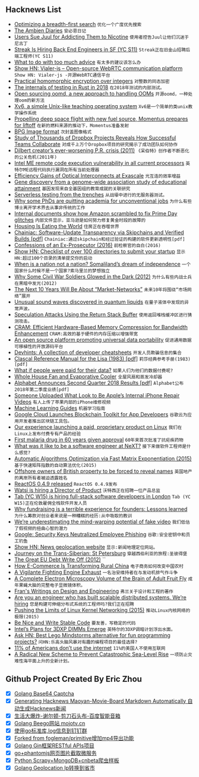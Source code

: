 ## Hacknews List


- [Optimizing a breadth-first search](https://www.snellman.net/blog/archive/2018-07-23-optimizing-breadth-first-search/)  `优化一个广度优先搜索`
- [The Ambien Diaries](https://popula.com/2018/07/22/the-ambien-diaries/)  `安必恩日记`
- [Users Sue Juul for Addicting Them to Nicotine](https://www.wired.com/story/users-sue-juul-for-addicting-them-to-nicotine)  `使用者控告Juul让他们沉迷于尼古丁`
- [Streak Is Hiring Back End Engineers in  SF (YC S11)](https://www.streak.com/careers#BackendEngineer)  `Streak正在旧金山招聘后端工程师(YC S11)`
- [What to do with too much advice](https://blog.ycombinator.com/what-to-do-with-too-much-advice)  `有太多的建议该怎么办`
- [Show HN: Vialer-js – Open-source WebRTC communication platform](https://github.com/vialer/vialer-js)  `Show HN: Vialer-js -开源WebRTC通信平台`
- [Practical homomorphic encryption over integers](https://arxiv.org/abs/1702.07588)  `对整数的同态加密`
- [The internals of testing in Rust in 2018](http://blog.jrenner.net/rust/testing/2018/07/19/test-in-2018.html)  `在2018年测试的内部测试。`
- [Open sourcing oomd, a new approach to handling OOMs](https://code.fb.com/production-engineering/open-sourcing-oomd-a-new-approach-to-handling-ooms/)  `开源oomd，一种处理oom的新方法`
- [Xv6, a simple Unix-like teaching operating system](https://pdos.csail.mit.edu/6.828/2017/xv6.html)  `Xv6是一个简单的类unix教学操作系统`
- [Propelling deep space flight with new fuel source, Momentus prepares for liftoff](https://techcrunch.com/2018/07/21/propelling-deep-space-flight-with-a-new-fuel-source-momentus-prepares-for-liftoff/)  `在新的燃料来源的推动下，Momentus准备发射`
- [BPG Image format](https://bellard.org/bpg/)  `次封盖图像格式`
- [Study of Thousands of Dropbox Projects Reveals How Successful Teams Collaborate](https://hbr.org/2018/07/a-study-of-thousands-of-dropbox-projects-reveals-how-successful-teams-collaborate)  `对成千上万个Dropbox项目的研究揭示了成功团队如何协作`
- [Dilbert creator’s ever-worsening P.R. crisis (2011)](https://www.salon.com/amp/scott_adams_sock_puppetry_scandal)  `《呆伯特》创作者不断恶化的公关危机(2011年)`
- [Intel ME remote code execution vulnerability in all current processors](http://blog.ptsecurity.com/2018/07/intel-patches-new-me-vulnerabilities.html)  `英特尔ME远程代码执行漏洞在所有当前处理器`
- [Efficiency Gains of Optical Interconnects at Exascale](https://www.nextplatform.com/2018/07/19/efficiency-gains-of-optical-interconnects-at-exascale/)  `光互连的效率增益`
- [Gene discovery from a genome-wide association study of educational attainment](https://www.dropbox.com/s/2x277c71kuszwwt/2018-lee.pdf?dl=0)  `基因发现来自全基因组的教育成就的关联研究`
- [Serverless testing from the trenches](https://hackernoon.com/serverless-testing-from-the-trenches-790e77301c74)  `从战壕中进行的无服务器测试。`
- [Why some PhDs are quitting academia for unconventional jobs](https://www.cbc.ca/radio/thesundayedition/the-sunday-edition-april-8-2018-1.4604763/from-professor-in-waiting-to-florist-why-some-phds-are-quitting-academia-for-unconventional-jobs-1.4604766)  `为什么有些博士离开学术界去从事非传统的工作`
- [Internal documents show how Amazon scrambled to fix Prime Day glitches](https://www.cnbc.com/2018/07/19/amazon-internal-documents-what-caused-prime-day-crash-company-scramble.html)  `内部文件显示，亚马逊是如何努力修复黄金时段的故障的`
- [Housing Is Eating the World](https://marginalrevolution.com/marginalrevolution/2018/07/housing-costs-reduce-return-education.html)  `住房正在吞噬世界`
- [Chainiac: Software-Update Transparency via Skipchains and Verified Builds [pdf]](https://www.usenix.org/system/files/conference/usenixsecurity17/sec17-nikitin.pdf)  `Chainiac:通过skipchain和经过验证的构建的软件更新透明性[pdf]`
- [Confessions of an Ex-Prosecutor	(2016)](http://reason.com/archives/2016/06/23/confessions-of-an-ex-prosecutor)  `前检察官的自白(2016)`
- [Show HN: Checklist of over 100 directories to submit your startup](https://www.eggradients.com/startup-directory)  `显示HN:超过100个目录的清单提交你的启动`
- [When is a nation not a nation? Somaliland’s dream of independence](https://www.theguardian.com/news/2018/jul/20/when-is-a-nation-not-a-nation-somalilands-dream-of-independence)  `一个国家什么时候不是一个国家?索马里兰的梦想独立`
- [Why Some Civil War Soldiers Glowed in the Dark (2012)](http://mentalfloss.com/article/30380/why-some-civil-war-soldiers-glowed-dark)  `为什么有些内战士兵在黑暗中发光(2012)`
- [The Next 10 Years Will Be About “Market-Networks”](https://www.nfx.com/post/10-years-about-market-networks)  `未来10年将围绕“市场网络”展开`
- [Unusual sound waves discovered in quantum liquids](https://phys.org/news/2018-07-unusual-quantum-liquids.html)  `在量子液体中发现的异常声波。`
- [Speculation Attacks Using the Return Stack Buffer](https://arxiv.org/abs/1807.07940)  `使用返回堆栈缓冲区进行猜测攻击。`
- [CRAM: Efficient Hardware-Based Memory Compression for Bandwidth Enhancement](https://arxiv.org/abs/1807.07685)  `CRAM:高效的基于硬件的内存压缩以增强带宽`
- [An open source platform promoting universal data portability](https://opensource.googleblog.com/2018/07/introducing-data-transfer-project.html)  `促进通用数据可移植性的开放源码平台`
- [Devhints: A collection of developer cheatsheets](https://devhints.io)  `开发人员欺骗信息的集合`
- [Clascal Reference Manual for the Lisa (1983) [pdf]](http://www.mirrorservice.org/sites/www.bitsavers.org/pdf/apple/lisa/toolkit_university/Clascal_Reference_Manual_Mar83.pdf)  `莉莎经典参考手册(1983)[pdf]`
- [What if people were paid for their data?](https://www.economist.com/the-world-if/2018/07/07/what-if-people-were-paid-for-their-data)  `如果人们为他们的数据付费呢?`
- [Whole House Fan and Evaporative Cooler](https://www.jefftk.com/p/whole-house-fan-evaporative-cooler)  `全屋风扇和蒸发冷却器`
- [Alphabet Announces Second Quarter 2018 Results [pdf]](https://abc.xyz/investor/pdf/2018Q2_alphabet_earnings_release.pdf)  `Alphabet公布2018年第二季度业绩[pdf]`
- [Someone Uploaded What Look to Be Apple’s Internal iPhone Repair Videos](https://motherboard.vice.com/en_us/article/qvmvjv/someone-uploaded-what-look-to-be-apples-internal-iphone-repair-videos)  `有人上传了苹果内部的iPhone维修视频`
- [Machine Learning Guides](https://developers.google.com/machine-learning/guides/)  `机器学习指南`
- [Google Cloud Launches Blockchain Toolkit for App Developers](https://www.ccn.com/google-cloud-launches-blockchain-toolkit-for-app-developers/)  `谷歌云为应用开发者推出区块链工具包。`
- [Our experience launching a paid, proprietary product on Linux](https://blog.hiri.com/a-year-on-our-experience-launching-a-paid-proprietary-product-on-linux-db4f9116be08)  `我们在Linux上发布付费专有产品的经验`
- [First malaria drug in 60 years given approval](https://www.bbc.com/news/health-44801139)  `60年来首次批准了抗疟疾药物`
- [What was it like to be a software engineer at NeXT?](https://www.quora.com/What-was-it-like-to-be-a-software-engineer-at-NeXT-Did-workers-interact-with-Steve-Jobs/answer/Paul-King-2)  `接下来做软件工程师是什么感觉?`
- [Automatic Algorithms Optimization via Fast Matrix Exponentiation (2015)](https://kukuruku.co/post/automatic-algorithms-optimization-via-fast-matrix-exponentiation/)  `基于快速矩阵指数的自动算法优化(2015)`
- [Offshore owners of British property to be forced to reveal names](https://www.theguardian.com/business/2018/jul/23/offshore-owners-of-british-property-to-be-forced-to-reveal-names)  `英国地产的离岸所有者被迫透露姓名`
- [ReactOS 0.4.9 released](https://www.reactos.org/project-news/reactos-049-released)  `ReactOS 0.4.9发布`
- [Watsi is hiring a Director of Product](https://blog.watsi.org/director-of-product/)  `沃特西正在招聘一位产品总监`
- [Tab (YC W15) is hiring full-stack software developers in London](https://jobs.tab.travel/)  `Tab (YC W15)正在伦敦雇佣全栈软件开发人员`
- [Why fundraising is a terrible experience for founders: Lessons learned](https://www.kapwing.com/blog/the-terrible-truths-of-fundraising/)  `为什么筹款对创业者来说是一种糟糕的经历:从中吸取的教训`
- [We’re underestimating the mind-warping potential of fake video](https://www.vox.com/science-and-health/2018/4/20/17109764/deepfake-ai-false-memory-psychology-mandela-effect)  `我们低估了假视频的扭曲心智的潜力`
- [Google: Security Keys Neutralized Employee Phishing](https://krebsonsecurity.com/2018/07/google-security-keys-neutered-employee-phishing/)  `谷歌:安全密钥中和员工钓鱼`
- [Show HN: News geolocation website](item?id=17592218)  `显示:新闻地理定位网站。`
- [Journey on the Trans-Siberian: St Petersburg](https://medium.com/@grigoriy_kogan/trans-siberian-railway-journey-st-petersburg-914f4b2d58aa)  `穿越西伯利亚的旅程:圣彼得堡`
- [The Great EU Debt Write Off (2012)](http://econ.anthonyjevans.com/2012/08/eu-debt-write-off/)  ``
- [How E-Commerce Is Transforming Rural China](https://www.newyorker.com/magazine/2018/07/23/how-e-commerce-is-transforming-rural-china)  `电子商务如何改变中国农村`
- [A Vigilante Fighting Engine Exhaust](https://www.newyorker.com/magazine/2018/07/30/the-vigilante-fighting-engine-exhaust)  `一名治安维持者在与发动机排气作斗争`
- [A Complete Electron Microscopy Volume of the Brain of Adult Fruit Fly](https://www.cell.com/cell/fulltext/S0092-8674(18)30787-6)  `成年果蝇大脑的完整电子显微镜体积。`
- [Fran&#39;s Writings on Design and Engineering](http://www.frantone.com/designwritings/design_writings.html)  `弗兰关于设计和工程的著作`
- [Are you an engineer who has built scalable distributed systems. We’re hiring](https://boards.greenhouse.io/siftscience/jobs/657984)  `您是构建可伸缩分布式系统的工程师吗?我们正在招聘`
- [Pushing the Limits of Linux Kernel Networking (2015)](https://rhelblog.redhat.com/2015/09/29/pushing-the-limits-of-kernel-networking/)  `推动Linux内核网络的极限(2015)`
- [Be Nice and Write Stable Code](http://technosophos.com/2018/07/04/be-nice-and-write-stable-code.html)  `要友善，写稳定的代码`
- [Intel’s Plans for 3DXP DIMMs Emerge](https://www.realworldtech.com/intels-3dxp-dimms/)  `英特尔的3DXP调暗计划浮出水面。`
- [Ask HN: Best Lego Mindstorms alternative for fun programming projects?](item?id=17591715)  `问HN:乐高头脑风暴对有趣的编程项目的最佳选择?`
- [11% of Americans don’t use the internet](https://thehustle.co/meet-the-11-of-americans-who-dont-use-the-internet/)  `11%的美国人不使用互联网`
- [A Radical New Scheme to Prevent Catastrophic Sea-Level Rise](https://www.theatlantic.com/science/archive/2018/01/a-new-geo-engineering-proposal-to-stop-sea-level-rise/550214/?single_page=true)  `一项防止灾难性海平面上升的全新计划。`

## Github Project Created By Eric Zhou

- [x] [Golang Base64 Captcha](https://github.com/mojocn/base64Captcha)
- [x] [Generating Hacknews Maoyan-Movie-Board Markdown Automatically 自动生成Hacknews新闻](https://github.com/dejavuzhou/md-genie)
- [x] [生活大爆炸-谢尔顿-剪刀石头布-百度智能音箱](https://github.com/mojocn/dueros-bang-game)
- [x] [Golang Beego网站 mojotv.cn](https://github.com/mojocn/www.mojotv.cn)
- [x] [使用go标准库,log信息到钉钉群](https://github.com/mojocn/dooger)
- [x] [Forked from fogleman/primitive增加mp4导出功能](https://github.com/mojocn/primitive)
- [x] [Golang Gin框架RESTful APIs项目](https://github.com/JJJJJJJerk/ezier-golang-web-api-framework)
- [x] [go+phantomjs网页图片截取微服务](https://github.com/mojocn/screen_shot)
- [x] [Python Scrapy+MongoDB+cnbeta爬虫样板](https://github.com/mojocn/scrapy_mongodb_boilerplate_cnbeta)
- [x] [Golang Geolocation Ip转换到省市](https://github.com/mojocn/ip2location)